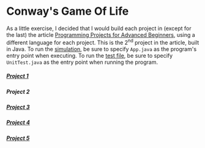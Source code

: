 # Conway's Game Of Life

As a little exercise, I decided that I would build each project in (except for the last) the article [Programming Projects for Advanced Beginners](https://robertheaton.com/2018/12/08/programming-projects-for-advanced-beginners/), using a different language for each project. This is the 2<sup>nd</sup> project in the article, built in Java. To run the [simulation](src/app/App.java), be sure to specify `App.java` as the program's entry point when executing. To run the [test file](src/app/UnitTest.java), be sure to specify `UnitTest.java` as the entry point when running the program.
##### [Project 1](https://github.com/cheminduroi/ASCIIArtGenerator)
##### Project 2
##### [Project 3](https://github.com/cheminduroi/ticTacToeAI)
##### [Project 4](https://github.com/cheminduroi/PhotoMosaics)
##### [Project 5](https://github.com/cheminduroi/snake)
